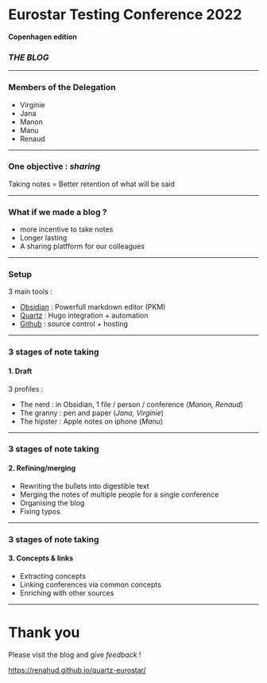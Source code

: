 # Eurostar Testing Conference 2022
**Copenhagen edition**
### _THE BLOG_

---

### Members of the Delegation
- Virginie
- Jana
- Manon
- Manu
- Renaud
---
### One objective : _sharing_

 Taking notes = Better retention of what will be said

---
### What if we made a blog ?

- more incentive to take notes
- Longer lasting
- A sharing platfform for our colleagues

---
### Setup
 3 main tools :
- [Obsidian](https://obsidian.md/) : Powerfull markdown editor (PKM)
 - [Quartz](https://quartz.jzhao.xyz/) : Hugo integration + automation
 - [Github](https://github.com/) : source control + hosting 

---
### 3 stages of note taking

#### 1. Draft
3 profiles :
- The nerd : in Obsidian, 1 file / person / conference (_Manon, Renaud_)
- The granny : pen and paper (_Jana, Virginie_)
- The hipster : Apple notes on iphone (_Manu_)

---
### 3 stages of note taking

#### 2. Refining/merging

- Rewriting the bullets into digestible text
- Merging the notes of multiple people for a single conference
- Organising the blog
- Fixing typos

---
### 3 stages of note taking

#### 3. Concepts & links

- Extracting concepts
- Linking conferences via common concepts
- Enriching with other sources

---
# **Thank you**

Please visit the blog and give _feedback_ !

https://renahud.github.io/quartz-eurostar/